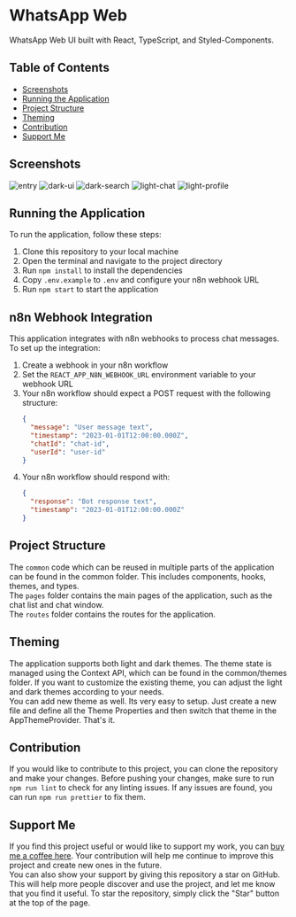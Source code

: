 # WhatsApp Web 
WhatsApp Web UI built with React, TypeScript, and Styled-Components.

## Table of Contents
- [Screenshots](#screenshots)
- [Running the Application](#running-the-application)
- [Project Structure](#project-structure)
- [Theming](#theming)
- [Contribution](#contribution)
- [Support Me](#support-me)

## Screenshots
![entry](https://user-images.githubusercontent.com/44744039/224526394-642e3187-57c7-47e2-995e-3f67fa52eeea.png)
![dark-ui](https://user-images.githubusercontent.com/44744039/224526440-b4eb6a54-4dda-430c-a681-286f5b406fe7.png)
![dark-search](https://user-images.githubusercontent.com/44744039/224526449-02bc4f77-7071-415e-98b8-3ade74c9967b.png)
![light-chat](https://user-images.githubusercontent.com/44744039/224526453-7b835f09-e25e-4bdf-894f-c1b253a8c31d.png)
![light-profile](https://user-images.githubusercontent.com/44744039/224526456-40c82430-70cb-44e3-82ac-182efde8255f.png)


## Running the Application
To run the application, follow these steps:
1. Clone this repository to your local machine
2. Open the terminal and navigate to the project directory
3. Run `npm install` to install the dependencies
4. Copy `.env.example` to `.env` and configure your n8n webhook URL
5. Run `npm start` to start the application

## n8n Webhook Integration
This application integrates with n8n webhooks to process chat messages. To set up the integration:

1. Create a webhook in your n8n workflow
2. Set the `REACT_APP_N8N_WEBHOOK_URL` environment variable to your webhook URL
3. Your n8n workflow should expect a POST request with the following structure:
   ```json
   {
     "message": "User message text",
     "timestamp": "2023-01-01T12:00:00.000Z",
     "chatId": "chat-id",
     "userId": "user-id"
   }
   ```
4. Your n8n workflow should respond with:
   ```json
   {
     "response": "Bot response text",
     "timestamp": "2023-01-01T12:00:00.000Z"
   }
   ```

## Project Structure
The `common` code which can be reused in multiple parts of the application can be found in the common folder. This includes components, hooks, themes, and types. <br />
The `pages` folder contains the main pages of the application, such as the chat list and chat window. <br />
The `routes` folder contains the routes for the application.

## Theming
The application supports both light and dark themes. The theme state is managed using the Context API, which can be found in the common/themes folder. If you want to customize the existing theme, you can adjust the light and dark themes according to your needs. <br />
You can add new theme as well. Its very easy to setup. Just create a new file and define all the Theme Properties and then switch that theme in the AppThemeProvider. That's it.

## Contribution
If you would like to contribute to this project, you can clone the repository and make your changes. Before pushing your changes, make sure to run `npm run lint` to check for any linting issues. If any issues are found, you can run `npm run prettier` to fix them.

## Support Me
If you find this project useful or would like to support my work, you can [buy me a coffee here](https://www.buymeacoffee.com/jazimabbas). Your contribution will help me continue to improve this project and create new ones in the future. <br />
You can also show your support by giving this repository a star on GitHub. This will help more people discover and use the project, and let me know that you find it useful. To star the repository, simply click the "Star" button at the top of the page.
